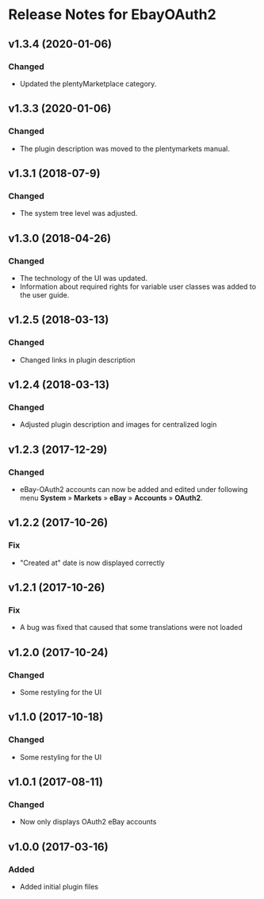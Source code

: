 # Release Notes for EbayOAuth2

## v1.3.4 (2020-01-06)
### Changed
- Updated the plentyMarketplace category.

## v1.3.3 (2020-01-06)
### Changed
- The plugin description was moved to the plentymarkets manual.

## v1.3.1 (2018-07-9)
### Changed
- The system tree level was adjusted.

## v1.3.0 (2018-04-26)
### Changed
- The technology of the UI was updated.
- Information about required rights for variable user classes was added to the user guide.

## v1.2.5 (2018-03-13)
### Changed
- Changed links in plugin description

## v1.2.4 (2018-03-13)
### Changed
- Adjusted plugin description and images for centralized login

## v1.2.3 (2017-12-29)
### Changed
- eBay-OAuth2 accounts can now be added and edited under following menu **System** » **Markets** » **eBay**  » **Accounts** » **OAuth2**.

## v1.2.2 (2017-10-26)
### Fix
- "Created at" date is now displayed correctly

## v1.2.1 (2017-10-26)
### Fix
- A bug was fixed that caused that some translations were not loaded

## v1.2.0 (2017-10-24)
### Changed
- Some restyling for the UI

## v1.1.0 (2017-10-18)
### Changed
- Some restyling for the UI

## v1.0.1 (2017-08-11)
### Changed
- Now only displays OAuth2 eBay accounts

## v1.0.0 (2017-03-16)
### Added
- Added initial plugin files
